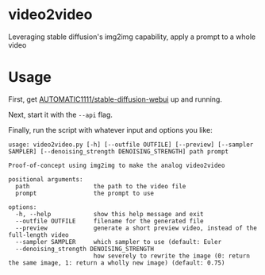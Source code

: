 # video2video

Leveraging stable diffusion's img2img capability, apply a prompt to a whole video

# Usage

First, get [AUTOMATIC1111/stable-diffusion-webui](https://github.com/AUTOMATIC1111/stable-diffusion-webui) up and running.

Next, start it with the `--api` flag.

Finally, run the script with whatever input and options you like:

```
usage: video2video.py [-h] [--outfile OUTFILE] [--preview] [--sampler SAMPLER] [--denoising_strength DENOISING_STRENGTH] path prompt

Proof-of-concept using img2img to make the analog video2video

positional arguments:
  path                  the path to the video file
  prompt                the prompt to use

options:
  -h, --help            show this help message and exit
  --outfile OUTFILE     filename for the generated file
  --preview             generate a short preview video, instead of the full-length video
  --sampler SAMPLER     which sampler to use (default: Euler
  --denoising_strength DENOISING_STRENGTH
                        how severely to rewrite the image (0: return the same image, 1: return a wholly new image) (default: 0.75)

```
